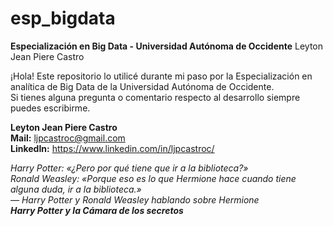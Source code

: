 # esp_bigdata
**Especialización en Big Data - Universidad Autónoma de Occidente**
Leyton Jean Piere Castro

¡Hola! Este repositorio lo utilicé durante mi paso por la Especialización en analítica de Big Data de la Universidad Autónoma de Occidente.  
Si tienes alguna pregunta o comentario respecto al desarrollo siempre puedes escribirme.  

**Leyton Jean Piere Castro**  
**Mail:** ljpcastroc@gmail.com  
**LinkedIn:** https://www.linkedin.com/in/ljpcastroc/


*Harry Potter: «¿Pero por qué tiene que ir a la biblioteca?»*  
*Ronald Weasley: «Porque eso es lo que Hermione hace cuando tiene alguna duda, ir a la biblioteca.»*  
*— Harry Potter y Ronald Weasley hablando sobre Hermione*  
***Harry Potter y la Cámara de los secretos***
